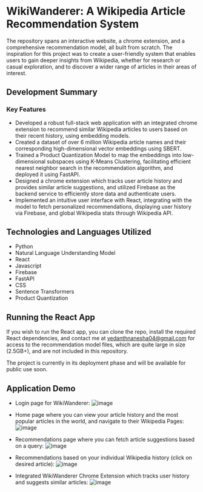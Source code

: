 # WikiWanderer: A Wikipedia Article Recommendation System

The repository spans an interactive website, a chrome extension, and a comprehensive recommendation model, all built from scratch. The inspiration for this project was to create a user-friendly system that enables users to gain deeper insights from Wikipedia, whether for research or casual exploration, and to discover a wider range of articles in their areas of interest. 

## Development Summary

### Key Features

- Developed a robust full-stack web application with an integrated chrome extension to recommend similar Wikipedia articles to users based on their recent history, using embedding models.
- Created a dataset of over 6 million Wikipedia article names and their corresponding high-dimensional vector embeddings using SBERT.
- Trained a Product Quantization Model to map the embeddings into low-dimensional subspaces using K-Means Clustering, facilitating efficient nearest neighbor search in the recommendation algorithm, and deployed it using FastAPI.
- Designed a chrome extension which tracks user article history and provides similar article suggestions, and utilized Firebase as the backend service to efficiently store data and authenticate users.
- Implemented an intuitive user interface with React, integrating with the model to fetch personalized recommendations, displaying user history via Firebase, and global Wikipedia stats through Wikipedia API.

## Technologies and Languages Utilized

- Python
- Natural Language Understanding Model
- React
- Javascript
- Firebase
- FastAPI
- CSS
- Sentence Transformers
- Product Quantization

## Running the React App

If you wish to run the React app, you can clone the repo, install the required React dependencies, and contact me at [vedanthnanesha04@gmail.com](mailto:vedanthnanesha04@gmail.com) for access to the recommendation model files, which are quite large in size (2.5GB+), and are not included in this repository.

The project is currently in its deployment phase and will be available for public use soon.

## Application Demo

- Login page for WikiWanderer:
![image](https://github.com/vedanthnanesha/Wikipedia-Extension/assets/150117424/2f51912d-5f97-4784-b30a-77d32812c3d5)

- Home page where you can view your article history and the most popular articles in the world, and navigate to their Wikipedia Pages:
![image](https://github.com/vedanthnanesha/Wikipedia-Extension/assets/150117424/71bab61c-b530-4e55-9076-2bc88a4c13de)

- Recommendations page where you can fetch article suggestions based on a query:
![image](https://github.com/vedanthnanesha/Wikipedia-Extension/assets/150117424/06a4600b-7968-495e-8f13-698de57d82ce)

- Recommendations based on your individual Wikipedia history (click on desired article):
![image](https://github.com/vedanthnanesha/Wikipedia-Extension/assets/150117424/81494d9f-7907-4749-b3a0-79afbe1aaf23)

- Integrated WikiWanderer Chrome Extension which tracks user history and suggests similar articles:
![image](https://github.com/vedanthnanesha/Wikipedia-Extension/assets/150117424/40856c19-ff6e-42eb-b428-a28b17415f68)










